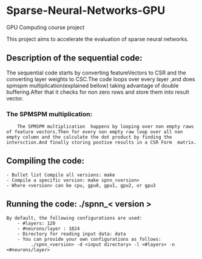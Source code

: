 # Sparse-Neural-Networks-GPU
GPU Computing course project

This project aims to accelerate the evaluation of sparse neural networks.

## Description of the sequential code:
   The sequential code starts by converting featureVectors to CSR and the converting layer weights to CSC.The code loops over every layer ,and does spmspm multiplication(explained bellow) taking advantage of double buffering.After that it  checks for non zero rows and store them into result vector.
   ### The SPMSPM multiplication: ###
        The SPMSPM multiplication  happens by looping over non empty raws of feature vectors.Then for every non empty raw loop over all non empty column and the calculate the dot product by finding the intersction.And finally storing postive results in a CSR Form  matrix.




## Compiling the code:
    - Bullet list Compile all versions: make
    - Compile a specific version: make spnn_<version>
    - Where <version> can be cpu, gpu0, gpu1, gpu2, or gpu3
## Running the code: ./spnn_< version >

    By default, the following configurations are used:
        - #layers: 120
        - #neurons/layer : 1024
        - Directory for reading input data: data
        - You can provide your own configurations as follows:
             ./spnn_<version> -d <input directory> -l <#layers> -n <#neurons/layer>

